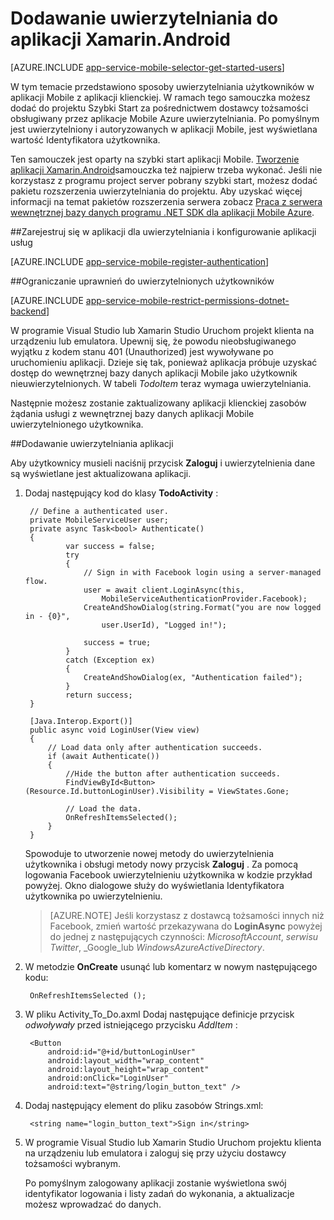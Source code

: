 <properties
    pageTitle="Wprowadzenie do uwierzytelniania dla aplikacji Mobile w systemie Xamarin Android"
    description="Dowiedz się, jak za pomocą aplikacji Mobile uwierzytelniania użytkowników aplikacji Xamarin Android przy użyciu różnych dostawców tożsamości, w tym AAD, Google, Facebook, Twitter i firmy Microsoft."
    services="app-service\mobile"
    documentationCenter="xamarin"
    authors="adrianhall"
    manager="dwrede"
    editor=""/>

<tags
    ms.service="app-service-mobile"
    ms.workload="mobile"
    ms.tgt_pltfrm="mobile-xamarin-android"
    ms.devlang="dotnet"
    ms.topic="article"
    ms.date="10/01/2016"
    ms.author="adrianha"/>

# <a name="add-authentication-to-your-xamarinandroid-app"></a>Dodawanie uwierzytelniania do aplikacji Xamarin.Android

[AZURE.INCLUDE [app-service-mobile-selector-get-started-users](../../includes/app-service-mobile-selector-get-started-users.md)]

W tym temacie przedstawiono sposoby uwierzytelniania użytkowników w aplikacji Mobile z aplikacji klienckiej. W ramach tego samouczka możesz dodać do projektu Szybki Start za pośrednictwem dostawcy tożsamości obsługiwany przez aplikacje Mobile Azure uwierzytelniania. Po pomyślnym jest uwierzytelniony i autoryzowanych w aplikacji Mobile, jest wyświetlana wartość Identyfikatora użytkownika.

Ten samouczek jest oparty na szybki start aplikacji Mobile. [Tworzenie aplikacji Xamarin.Android]samouczka też najpierw trzeba wykonać. Jeśli nie korzystasz z programu project server pobrany szybki start, możesz dodać pakietu rozszerzenia uwierzytelniania do projektu. Aby uzyskać więcej informacji na temat pakietów rozszerzenia serwera zobacz [Praca z serwera wewnętrznej bazy danych programu .NET SDK dla aplikacji Mobile Azure](app-service-mobile-dotnet-backend-how-to-use-server-sdk.md).

##<a name="register"></a>Zarejestruj się w aplikacji dla uwierzytelniania i konfigurowanie aplikacji usług

[AZURE.INCLUDE [app-service-mobile-register-authentication](../../includes/app-service-mobile-register-authentication.md)]

##<a name="permissions"></a>Ograniczanie uprawnień do uwierzytelnionych użytkowników

[AZURE.INCLUDE [app-service-mobile-restrict-permissions-dotnet-backend](../../includes/app-service-mobile-restrict-permissions-dotnet-backend.md)]

W programie Visual Studio lub Xamarin Studio Uruchom projekt klienta na urządzeniu lub emulatora. Upewnij się, że powodu nieobsługiwanego wyjątku z kodem stanu 401 (Unauthorized) jest wywoływane po uruchomieniu aplikacji. Dzieje się tak, ponieważ aplikacja próbuje uzyskać dostęp do wewnętrznej bazy danych aplikacji Mobile jako użytkownik nieuwierzytelnionych. W tabeli *TodoItem* teraz wymaga uwierzytelniania.

Następnie możesz zostanie zaktualizowany aplikacji klienckiej zasobów żądania usługi z wewnętrznej bazy danych aplikacji Mobile uwierzytelnionego użytkownika.

##<a name="add-authentication"></a>Dodawanie uwierzytelniania aplikacji

Aby użytkownicy musieli naciśnij przycisk **Zaloguj** i uwierzytelnienia dane są wyświetlane jest aktualizowana aplikacji.

1. Dodaj następujący kod do klasy **TodoActivity** :

        // Define a authenticated user.
        private MobileServiceUser user;
        private async Task<bool> Authenticate()
        {
                var success = false;
                try
                {
                    // Sign in with Facebook login using a server-managed flow.
                    user = await client.LoginAsync(this,
                        MobileServiceAuthenticationProvider.Facebook);
                    CreateAndShowDialog(string.Format("you are now logged in - {0}",
                        user.UserId), "Logged in!");

                    success = true;
                }
                catch (Exception ex)
                {
                    CreateAndShowDialog(ex, "Authentication failed");
                }
                return success;
        }

        [Java.Interop.Export()]
        public async void LoginUser(View view)
        {
            // Load data only after authentication succeeds.
            if (await Authenticate())
            {
                //Hide the button after authentication succeeds.
                FindViewById<Button>(Resource.Id.buttonLoginUser).Visibility = ViewStates.Gone;

                // Load the data.
                OnRefreshItemsSelected();
            }
        }

    Spowoduje to utworzenie nowej metody do uwierzytelnienia użytkownika i obsługi metody nowy przycisk **Zaloguj** . Za pomocą logowania Facebook uwierzytelnieniu użytkownika w kodzie przykład powyżej. Okno dialogowe służy do wyświetlania Identyfikatora użytkownika po uwierzytelnieniu.

    > [AZURE.NOTE] Jeśli korzystasz z dostawcą tożsamości innych niż Facebook, zmień wartość przekazywana do **LoginAsync** powyżej do jednej z następujących czynności: _MicrosoftAccount_, _serwisu Twitter_, _Google_lub _WindowsAzureActiveDirectory_.

3. W metodzie **OnCreate** usunąć lub komentarz w nowym następującego kodu:

        OnRefreshItemsSelected ();

4. W pliku Activity_To_Do.axml Dodaj następujące definicje przycisk *odwoływały* przed istniejącego przycisku *AddItem* :

        <Button
            android:id="@+id/buttonLoginUser"
            android:layout_width="wrap_content"
            android:layout_height="wrap_content"
            android:onClick="LoginUser"
            android:text="@string/login_button_text" />

5. Dodaj następujący element do pliku zasobów Strings.xml:

        <string name="login_button_text">Sign in</string>

6. W programie Visual Studio lub Xamarin Studio Uruchom projektu klienta na urządzeniu lub emulatora i zaloguj się przy użyciu dostawcy tożsamości wybranym.

    Po pomyślnym zalogowany aplikacji zostanie wyświetlona swój identyfikator logowania i listy zadań do wykonania, a aktualizacje możesz wprowadzać do danych.


<!-- URLs. -->
[Tworzenie aplikacji Xamarin.Android]: app-service-mobile-xamarin-android-get-started.md
